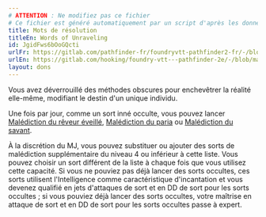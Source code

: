 ```yaml
---
# ATTENTION : Ne modifiez pas ce fichier
# Ce fichier est généré automatiquement par un script d'après les données du module Foundry VTT officiel et de sa traduction
title: Mots de résolution
titleEn: Words of Unraveling
id: JgidFws6bOoGQcti
urlFr: https://gitlab.com/pathfinder-fr/foundryvtt-pathfinder2-fr/-/blob/master/data/feats/JgidFws6bOoGQcti.htm
urlEn: https://gitlab.com/hooking/foundry-vtt---pathfinder-2e/-/blob/master/packs/data/feats.db/words-of-unraveling.json
layout: dons
---
```

Vous avez déverrouillé des méthodes obscures pour enchevêtrer la réalité elle-même, modifiant le destin d'un unique individu.

Une fois par jour, comme un sort inné occulte, vous pouvez lancer [Malédiction du rêveur éveillé](../sorts/malédiction-du-rêveur-éveillé.html), [Malédiction du paria](../sorts/malédiction-du-paria.html) ou [Malédiction du savant](../sorts/malédiction-du-savant.html).

À la discrétion du MJ, vous pouvez substituer ou ajouter des sorts de malédiction supplémentaire du niveau 4 ou inférieur à cette liste. Vous pouvez choisir un sort différent de la liste à chaque fois que vous utilisez cette capacité. Si vous ne pouviez pas déjà lancer des sorts occultes, ces sorts utilisent l'Intelligence comme caractéristique d'incantation et vous devenez qualifié en jets d'attaques de sort et en DD de sort pour les sorts occultes ; si vous pouviez déjà lancer des sorts occultes, votre maîtrise en attaque de sort et en DD de sort pour les sorts occultes passe à expert.

